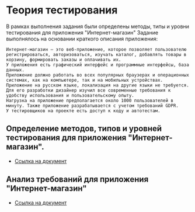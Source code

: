 # Теория тестирования
В рамках выполнения задания были определены методы, типы и уровни тестирования для приложения "Интернет-магазин"
Задание выполнялось на основании краткого описания приложения:
```
Интернет-магазин – это веб-приложение, которое позволяет пользователю регистрироваться, авторизоваться, изучать каталог, добавлять товары в корзину, формировать заказы и оплачивать их.
У приложения есть графический интерфейс и программные интерфейсы, база данных.
Приложение должно работать во всех популярных браузерах и операционных системах, как на компьютере, так и на мобильных устройствах.
Приложение на русском языке, локализация на другие языки не требуется.
Для его разработки дизайнер изучил все современные требования к удобству использования и пользовательскому опыту.
Нагрузка на приложение предполагается около 1000 пользователей в минуту. Также приложение разрабатывается с учетом требований GDPR.
У тестировщиков на проекте есть доступ к коду и автотестам.
```
## Определение методов, типов и уровней тестирования для приложения "Интернет-магазин".
- [Ссылка на документ](https://github.com/Sytugin/theory/blob/main/Типы%20тестирования.xlsx)
## Анализ требований для приложения "Интернет-магазин"
- [Ссылка на документ](https://github.com/Sytugin/theory/blob/main/Анализ%20требований.xlsx)
